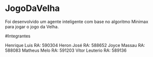# JogoDaVelha
Foi desenvolvido um agente inteligente com base no algoritmo Minimax para jogar o jogo da Velha.


#Integrantes

Henrique Luis	 RA: 590304
Heron José		 RA: 588652
Joyce Massau	 RA: 588083
Matheus Melo	 RA: 591203
Vítor Leuterio RA: 589136
